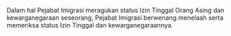 Dalam hal Pejabat Imigrasi meragukan status Izin Tinggal Orang Asing dan kewarganegaraan seseorang, Pejabat Imigrasi berwenang menelaah serta memeriksa status Izin Tinggal dan kewarganegaraannya.